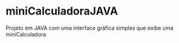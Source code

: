 # miniCalculadoraJAVA
Projeto em JAVA com uma interface gráfica simples que exibe uma miniCalculadora
